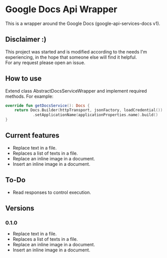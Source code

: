 # Google Docs Api Wrapper

This is a wrapper around the Google Docs (google-api-services-docs v1).

## Disclaimer :)
This project was started and is modified according to the needs I'm experiencing, in the hope that someone else will find it helpful.  
For any request please open an issue.

## How to use

Extend class AbstractDocsServiceWrapper and implement required methods. For example:
```kotlin
override fun getDocsService(): Docs {
    return Docs.Builder(httpTransport, jsonFactory, loadCredential())
            .setApplicationName(applicationProperties.name).build()
}
 ```

## Current features
* Replace text in a file.
* Replaces a list of texts in a file.
* Replace an inline image in a document.
* Insert an inline image in a document.

## To-Do
* Read responses to control execution.

## Versions
### 0.1.0
* Replace text in a file.
* Replaces a list of texts in a file.
* Replace an inline image in a document.
* Insert an inline image in a document.
